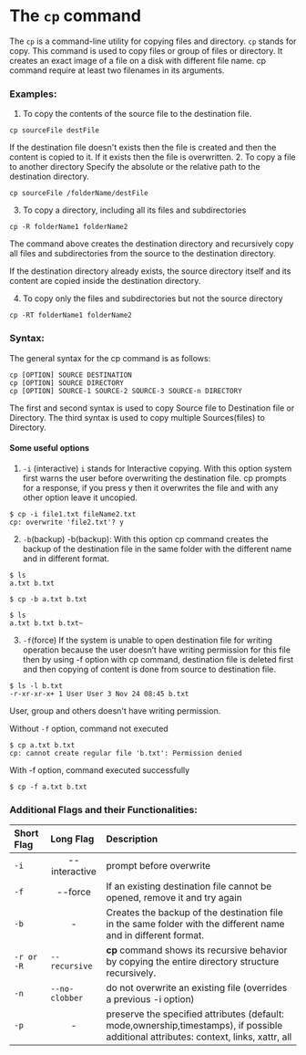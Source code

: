 # The `cp` command

The `cp` is a command-line utility for copying files and directory.
`cp` stands for copy. This command is used to copy files or group of files or directory. It creates an exact image of a file on a disk with different file name. cp command require at least two filenames in its arguments.

### Examples:

1. To copy the contents of the source file to the destination file.

```
cp sourceFile destFile
```

If the destination file doesn't exists then the file is created and then the content is copied to it. If it exists then the file is overwritten. 2. To copy a file to another directory
Specify the absolute or the relative path to the destination directory.

```
cp sourceFile /folderName/destFile
```

3. To copy a directory, including all its files and subdirectories

```
cp -R folderName1 folderName2
```

The command above creates the destination directory and recursively copy all files and subdirectories from the source to the destination directory.

If the destination directory already exists, the source directory itself and its content are copied inside the destination directory.

4. To copy only the files and subdirectories but not the source directory

```
cp -RT folderName1 folderName2
```

### Syntax:

The general syntax for the cp command is as follows:

```
cp [OPTION] SOURCE DESTINATION
cp [OPTION] SOURCE DIRECTORY
cp [OPTION] SOURCE-1 SOURCE-2 SOURCE-3 SOURCE-n DIRECTORY
```

The first and second syntax is used to copy Source file to Destination file or Directory.
The third syntax is used to copy multiple Sources(files) to Directory.

#### Some useful options

1. `-i` (interactive)
   `i` stands for Interactive copying. With this option system first warns the user before overwriting the destination file. cp prompts for a response, if you press y then it overwrites the file and with any other option leave it uncopied.

```
$ cp -i file1.txt fileName2.txt
cp: overwrite 'file2.txt'? y
```

2. `-b`(backup)
   -b(backup): With this option cp command creates the backup of the destination file in the same folder with the different name and in different format.

```
$ ls
a.txt b.txt

$ cp -b a.txt b.txt

$ ls
a.txt b.txt b.txt~
```

3. `-f`(force)
   If the system is unable to open destination file for writing operation because the user doesn’t have writing permission for this file then by using -f option with cp command, destination file is deleted first and then copying of content is done from source to destination file.
```
$ ls -l b.txt
-r-xr-xr-x+ 1 User User 3 Nov 24 08:45 b.txt
```
User, group and others doesn't have writing permission.

Without `-f` option, command not executed

```
$ cp a.txt b.txt
cp: cannot create regular file 'b.txt': Permission denied
```

With -f option, command executed successfully
```
$ cp -f a.txt b.txt
```

### Additional Flags and their Functionalities:

|**Short Flag**   |**Long Flag**   |**Description**   |
|:---|:---|:---|
|`-i`|<center>--interactive</center>|prompt before overwrite|
|`-f`|<center>--force</center>|If an existing destination file cannot be opened, remove it and try again|
|`-b`|<center>-</center>|Creates the backup of the destination file in the same folder with the different name and in different format.|
|`-r or -R`|`--recursive`|**cp** command shows its recursive behavior by copying the entire directory structure recursively.|
|`-n`|`--no-clobber`|do not overwrite an existing file (overrides a previous -i option)|
|`-p`|<center>-</center>|preserve the specified attributes (default: mode,ownership,timestamps), if possible additional attributes: context, links, xattr, all|
